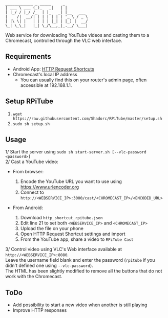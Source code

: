 ```text
____________ _ _____     _          
| ___ \ ___ (_)_   _|   | |         
| |_/ / |_/ /_  | |_   _| |__   ___ 
|    /|  __/| | | | | | | '_ \ / _ \
| |\ \| |   | | | | |_| | |_) |  __/
\_| \_\_|   |_| \_/\__,_|_.__/ \___|  
```
Web service for downloading YouTube videos and casting them to a Chromecast, controlled through the VLC web interface.

## Requirements
- Android App: [HTTP Request Shortcuts](https://play.google.com/store/apps/details?id=ch.rmy.android.http_shortcuts)
- Chromecast's local IP address
    - You can usually find this on your router's admin page, often accessible at 192.168.1.1.

## Setup RPiTube
1. `wget https://raw.githubusercontent.com/Shadorc/RPiTube/master/setup.sh`
2. `sudo sh setup.sh`

## Usage
1/ Start the server using `sudo sh start-server.sh [--vlc-password <password>]`  
2/ Cast a YouTube video:
- From browser: 
  1. Encode the YouTube URL you want to use using https://www.urlencoder.org
  2. Connect to `http://<WEBSERVICE_IP>:3000/cast/<CHROMECAST_IP>/<ENCODED_URL>`  
  
- From Android:
  1. Download `http_shortcut_rpitube.json`
  2. Edit line 21 to set both `<WEBSERVICE_IP>` and `<CHROMECAST_IP>`
  3. Upload the file on your phone
  4. Open HTTP Request Shortcut settings and import 
  5. From the YouTube app, share a video to `RPiTube Cast`

3/ Control video using VLC's Web interface available at `http://<WEBSERVICE_IP>:8080`.  
Leave the username field blank and enter the password (`rpitube` if you didn't defined one using `--vlc-password`).  
The HTML has been slightly modified to remove all the buttons that do not work with the Chromecast.

## ToDo
- Add possibility to start a new video when another is still playing
- Improve HTTP responses
